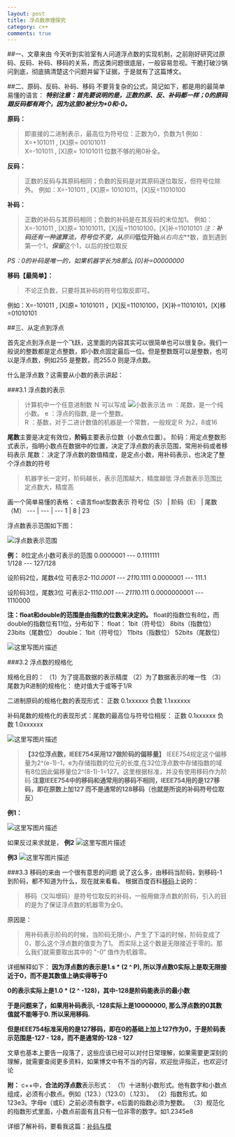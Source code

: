```yaml
---
layout: post
title: 浮点数原理探究
category: c++
comments: true
---
```


##一、文章来由
今天听到实验室有人问道浮点数的实现机制，之前刚好研究过原码、反码、补码、移码的关系，而这类问题很底层，一般容易忽视。干脆打破沙锅问到底，彻底搞清楚这个问题并留下证据，于是就有了这篇博文。

##二、原码、反码、补码、移码
不要背复杂的公式，简记如下，都是用的最简单易懂的语言：
***特别注意：首先要说明的是，正数的原、反、补码都一样；0的原码跟反码都有两个，因为这里0被分为+0和-0。***

**原码：**

> 即直接的二进制表示，最高位为符号位：正数为0，负数为1 例如： X=+101011 , [X]原= 00101011   
> X=-101011 , [X]原= 10101011 位数不够的用0补全。

**反码：**

> 正数的反码与其原码相同；负数的反码是对其原码逐位取反，但符号位除外。 例如：X=-101011 , [X]原= 10101011，[X]反=11010100

**补码：**

> 正数的补码与其原码相同；负数的补码是在其反码的末位加1。
>  例如：X=-101011 , [X]原= 10101011，[X]反=11010100，[X]补=11010101
>  **注：**补码还有一种速算法，符号位不变，从***原码***低位开始***从右向左***数，直到遇到第一个1，***保留***这个1，以后的按位取反

*PS：0的补码是唯一的，如果机器字长为8那么 [0]补=00000000*

**移码【最简单】：**

> 不论正负数，只要将其补码的符号位取反即可。

例如：X=-101011 , [X]原= 10101011 ，[X]反=11010100，[X]补=11010101，[X]移=01010101


##三、从定点到浮点

首先定点到浮点是一个飞跃，这里面的内容其实可以很简单也可以很复杂。我们一般说的整数都是定点整数，即小数点固定最后一位。但是整数既可以是整数，也可以是浮点数，例如255 是整数，而255.0 则是浮点数。

什么是浮点数？这需要从小数的表示讲起：

###3.1 浮点数的表示
> 计算机中一个任意进制数 Ｎ 可以写成
> ![小数表示法](http://img.blog.csdn.net/20150713162125245)
>    m ：尾数，是一个纯小数。 
>     e ：浮点的指数, 是一个整数。  
>     R ：基数，对于二进计数值的机器是一个常数，一般规定Ｒ 为2，8或16

**尾数**主要是决定有效位，**阶码**主要表示位数（小数点位置）。
阶码：用定点整数形式表示，指明小数点在数据中的位置，决定了浮点数的表示范围，常用补码或者移码表示
尾数： 决定了浮点数的数值精度，是定点小数，用补码表示，也决定了整个浮点数的符号

> 机器字长一定时，阶码越长，表示范围越大，精度越低
> 浮点数表示范围比定点数大，精度高

画一个简单易懂的表格：
c语言float型数表示
符号位（S）     | 阶码（E） | 尾数（M）
--- | --- | ---
1 | 8  |  23


浮点数表示范围如下图：

![浮点数表示范围](http://img.blog.csdn.net/20150713164329581)

**例：**
8位定点小数可表示的范围
0.0000001 --- 0.1111111  
       1/128  --- 127/128
       
设阶码2位，尾数4位
可表示2-11*0.0001  ---  211*0.1111
          0.0000001   ---  111.1

设阶码3位，尾数3位
可表示2-111*0.001    ---  2111*0.111
        0.0000000001 ---  1110000

**注：float和double的范围是由指数的位数来决定的。**
  float的指数位有8位，而double的指数位有11位，分布如下：
  float：
  1bit（符号位） 8bits（指数位） 23bits（尾数位）
  double：
  1bit（符号位） 11bits（指数位） 52bits（尾数位）

![这里写图片描述](http://img.blog.csdn.net/20150713170105214)


###3.2 浮点数的规格化

规格化目的：
（1）为了提高数据的表示精度
（2）为了数据表示的唯一性
（3）尾数为R进制的规格化： 绝对值大于或等于1/R

二进制原码的规格化数的表现形式：
正数  0.1xxxxxx
负数  1.1xxxxxx

补码尾数的规格化的表现形式：尾数的最高位与符号位相反：
正数  0.1xxxxxx
负数  1.0xxxxxx

![这里写图片描述](http://img.blog.csdn.net/20150713170945051)

> **【32位浮点数，IEEE754采用127做阶码的偏移量】**
> IEEE754规定这个偏移量为2^(e-1)-1，e为存储指数的位元的长度,在32位浮点数中存储指数的域有8位因此偏移量位2^(8-1)-1=127。这里根据标准，并没有使用移码作为阶码
> **注意IEEE754中的移码和通常用的移码不相同，IEEE754用的是127移码，即在原数上加127
而不是通常的128移码（也就是所说的补码符号位取反）**

**例1：**

![这里写图片描述](http://img.blog.csdn.net/20150713170622023)

如果反过来求就是，
**例2**
![这里写图片描述](http://img.blog.csdn.net/20150713172843029)

**例3**
![这里写图片描述](http://img.blog.csdn.net/20150713173650682)

###3.3 移码的来由
一个很有意思的问题
说了这么多，由移码当阶码，到移码-1到阶码，都不知道为什么，现在就来看看。
根据百度百科[移码](http://baike.baidu.com/view/575086.htm)上说的：

> 移码（又叫增码）是符号位取反的补码，一般用做浮点数的阶码，引入的目的是为了保证浮点数的机器零为全0。

原因是：

> 用补码表示阶码的时候，当阶码无限小，产生了下溢的时候，阶码变成了0，那么这个浮点数的值变为了1。
> 而实际上这个数是无限接近于零的。那么我们就需要取出其中的 "-0“ 值作为机器零。

详细解释如下：
**因为浮点数的表示是1.s * (2 ^ P), 所以浮点数0实际上是取无限接近于0，而不是其数值上确实得等于0**

**0的表示实际上是1.0 * (2 ^ -128)，其中-128是阶码能表示的最小数**

**于是问题来了，如果用补码表示, -128实际上是10000000, 那么浮点数的0其数值就不能等于0. 所以采用移码.**

**但是IEEE754标准采用的是127移码，即在0的基础上加上127作为0，于是阶码表示范围是-127 - 128，而不是通常的-128 - 127**


文章也基本上要告一段落了，这些应该已经可以对付日常理解，如果需要更深刻的理解，就需要查阅更多资料，如果博文中有不当的内容，欢迎批评指正，也欢迎讨论

**附：**
c++中，**合法的浮点数**表示形式：
（1）十进制小数形式。他有数字和小数点组成，必须有小数点。例如（123.）（123.0）（.123）。
（2）指数形式。如123e3。字母e（或E）之前必须有数字，e后面的指数必须为整数。
（3）规范化的指数形式里面，小数点前面有且只有一位非零的数字。如1.2345e8

详细了解补码，要看我这篇：[补码与模](http://blog.csdn.net/Scythe666/article/details/46872391)








